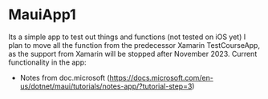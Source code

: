# MauiApp1

Its a simple app to test out things and functions (not tested on iOS yet)
I plan to move all the function from the predecessor Xamarin TestCourseApp, as the support from Xamarin will be stopped after November 2023.
Current functionality in the app:
- Notes from doc.microsoft (https://docs.microsoft.com/en-us/dotnet/maui/tutorials/notes-app/?tutorial-step=3)
